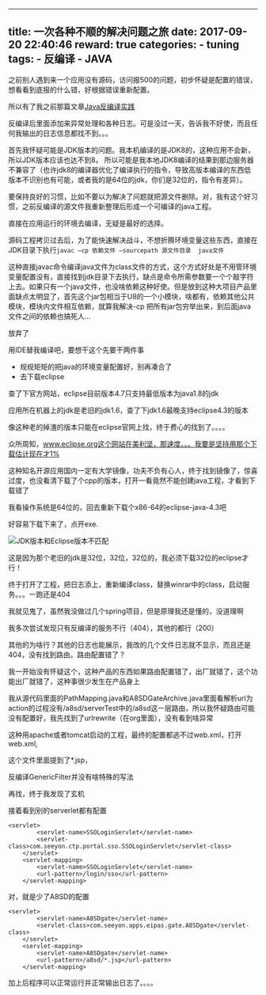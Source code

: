 
---
title: 一次各种不顺的解决问题之旅
date: 2017-09-20 22:40:46
reward: true
categories:
    - tuning
tags: 
    - 反编译
    - JAVA
---

之前别人遇到来一个应用没有源码，访问报500的问题，初步怀疑是配置的错误，想看看到底报的什么错，好根据错误重新配置。

所以有了我之前那篇文章[Java反编译实践](http://xcoder.me/2017-09/tuning/Java%E5%8F%8D%E7%BC%96%E8%AF%91%E5%AE%9E%E8%B7%B5/)

反编译后里面添加来异常处理和各种日志。可是没过一天，告诉我不好使，而且任何我输出的日志信息都找不到。。。

<!--more-->

首先我怀疑可能是JDK版本的问题。我本机编译的是JDK8的，这种应用不会新，所以JDK版本应该也达不到8。
所以可能是我本地JDK8编译的结果到那边服务器不兼容了（也许jdk8的编译器优化了编译执行的指令，导致高版本编译的东西低版本不识别也有可能，或者我的是64位的jdk，你们是32位的，指令有差异）。

要保持良好的习惯，比如不要以为解决了问题就把源文件删除。对，我有这个好习惯，之前反编译的源文件我重新整理后形成一个可编译的java工程。

直接在应用运行的环境去编译，无疑是最好的选择。

源码工程拷贝过去后，为了能快速解决战斗，不想折腾环境变量这些东西，直接在JDK目录下执行``javac –cp 依赖文件 –sourcepath 源文件目录  java文件``

这种直接javac命令编译java文件为class文件的方式，这个方式好处是不用管环境变量配置没有，直接找到jdk目录下去执行，缺点是命令所需参数要一个个敲字符上去。如果只有一个java文件，也没啥依赖这种好使。但是放到这种大项目产品里面缺点太明显了，首先这个jar包相当于U8的一个小模块，啥都有，依赖其他公共模块，模块内文件相互依赖，就算我解决-cp 把所有jar包穷举出来，到后面java文件之间的依赖也搞死人...

放弃了

用IDE替我编译吧，要想干这个先要干两件事
* 规规矩矩的把java的环境变量配置好，别再凑合了
* 去下载eclipse

查了下官方网站，eclipse目前版本4.7只支持最低版本为java1.8的jdk

应用所在机器上的jdk是老旧的jdk1.6，查了下jdk1.6最晚支持eclipse4.3的版本

像这种老的掉渣的版本只能在eclipse官网上找，终于费心的找到了。。。。

众所周知，www.eclipse.org这个网站在美利坚，那速度。。。我要是坚持用那个下载估计现在才1%

这种知名开源应用国内一定有大学镜像，功夫不负有心人，终于找到镜像了，惊喜过度，也没看清下载了个cpp的版本，打开一看竟然不能创建java工程，才看到下载错了

我看操作系统是64位的，回去重新下载个x86-64的eclipse-java-4.3吧

好容易下载下来了，点开exe.

![JDK版本和Eclipse版本不匹配](http://oqcey66z7.bkt.clouddn.com/public/resource/JDK-version-64-32-error.png)

这是因为那个老旧的jdk是32位，32位，32位的，我必须下载32位的eclipse才行！

终于打开了工程，把日志添上，重新编译class，替换winrar中的class，启动服务。。。一跑还是404

我就见鬼了，虽然我没做过几个spring项目，但是原理我还是懂的，没道理啊


我多次尝试发现只有反编译的服务不行（404），其他的都行（200）

其他的为啥行？其他的日志也能展示，我改的几个文件日志就不显示，而且还是404，没有找到路由。路由配置错了？

我一开始没有怀疑这个，这种产品的东西如果路由配置错了，出厂就错了，这个功能出厂就错了，这种事很少发生在产品身上

我从源代码里面的PathMapping.java和A8SDGateArchive.java里面看解析url为action的过程没有/a8sd/serverTest中的/a8sd这一层路由，所以我怀疑路由可能没有配置好，我先找到了urlrewrite（在org里面），没有看到啥异常

这种用apache或者tomcat启动的工程，最终的配置都逃不过web.xml，打开web.xml,


这个文件里面提到了*.jsp，


反编译GenericFilter并没有啥特殊的写法

再找，终于我发现了玄机


接着看到别的serverlet都有配置
```
<servlet>
        <servlet-name>SSOLoginServlet</servlet-name>
        <servlet-class>com.seeyon.ctp.portal.sso.SSOLoginServlet</servlet-class>
    </servlet>
    <servlet-mapping>
        <servlet-name>SSOLoginServlet</servlet-name>
        <url-pattern>/login/sso</url-pattern>
    </servlet-mapping>
```

对，就是少了A8SD的配置
```
<servlet>
		<servlet-name>A8SDgate</servlet-name>
		<servlet-class>com.seeyon.apps.eipas.gate.A8SDgate</servlet-class>
	</servlet>
	<servlet-mapping>
		<servlet-name>A8SDgate</servlet-name>
		<url-pattern>/a8sd/*.jsp</url-pattern>
	</servlet-mapping>
```

加上后程序可以正常运行并正常输出日志了。。。。